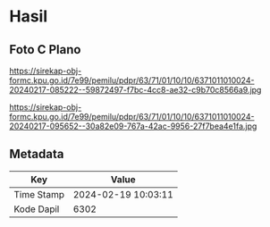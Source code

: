 # Hasil

## Foto C Plano

https://sirekap-obj-formc.kpu.go.id/7e99/pemilu/pdpr/63/71/01/10/10/6371011010024-20240217-085222--59872497-f7bc-4cc8-ae32-c9b70c8566a9.jpg

https://sirekap-obj-formc.kpu.go.id/7e99/pemilu/pdpr/63/71/01/10/10/6371011010024-20240217-095652--30a82e09-767a-42ac-9956-27f7bea4e1fa.jpg


## Metadata

| Key        | Value               |
| ---------- | ------------------- |
| Time Stamp | 2024-02-19 10:03:11 |
| Kode Dapil | 6302                |



